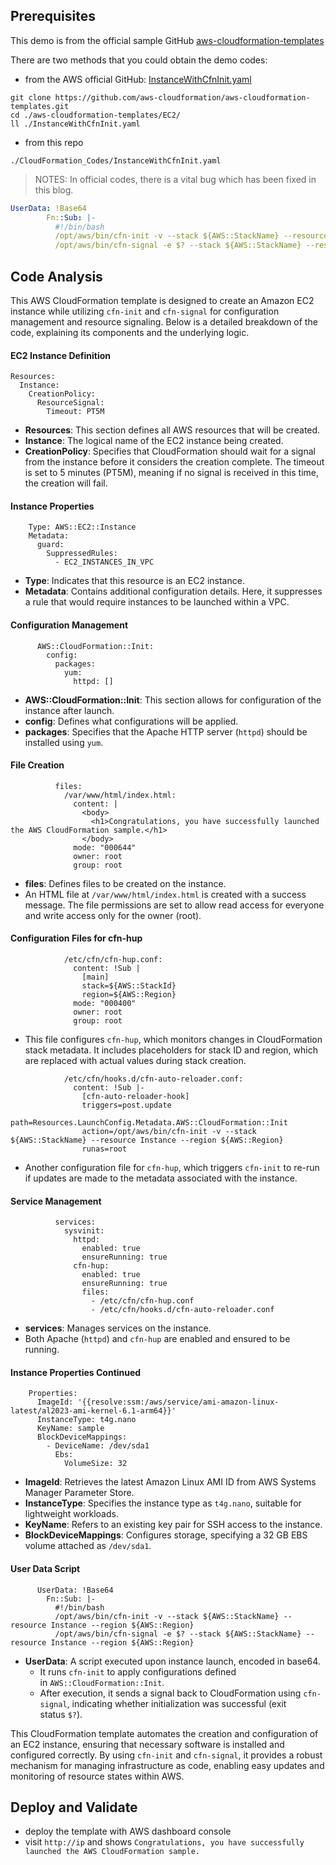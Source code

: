 ## Prerequisites

This demo is from the official sample GitHub [aws-cloudformation-templates](https://github.com/aws-cloudformation/aws-cloudformation-templates)

There are two methods that you could obtain the demo codes:
- from the AWS official GitHub: [InstanceWithCfnInit.yaml](https://github.com/aws-cloudformation/aws-cloudformation-templates/blob/main/EC2/InstanceWithCfnInit.yaml "InstanceWithCfnInit.yaml")
```
git clone https://github.com/aws-cloudformation/aws-cloudformation-templates.git
cd ./aws-cloudformation-templates/EC2/
ll ./InstanceWithCfnInit.yaml
```
- from this repo
```
./CloudFormation_Codes/InstanceWithCfnInit.yaml
```

>NOTES:
>In official codes, there is a vital bug which has been fixed in this blog.

```yaml
UserData: !Base64
        Fn::Sub: |-
          #!/bin/bash
          /opt/aws/bin/cfn-init -v --stack ${AWS::StackName} --resource Instance --region ${AWS::Region}
          /opt/aws/bin/cfn-signal -e $? --stack ${AWS::StackName} --resource Instance --region ${AWS::Region}
```


## Code Analysis

This AWS CloudFormation template is designed to create an Amazon EC2 instance while utilizing `cfn-init` and `cfn-signal` for configuration management and resource signaling. Below is a detailed breakdown of the code, explaining its components and the underlying logic.

#### EC2 Instance Definition
```
Resources:
  Instance:
    CreationPolicy:
      ResourceSignal:
        Timeout: PT5M
```
- **Resources**: This section defines all AWS resources that will be created.
- **Instance**: The logical name of the EC2 instance being created.
- **CreationPolicy**: Specifies that CloudFormation should wait for a signal from the instance before it considers the creation complete. The timeout is set to 5 minutes (PT5M), meaning if no signal is received in this time, the creation will fail.

#### Instance Properties
```
    Type: AWS::EC2::Instance
    Metadata:
      guard:
        SuppressedRules:
          - EC2_INSTANCES_IN_VPC

```
- **Type**: Indicates that this resource is an EC2 instance.
- **Metadata**: Contains additional configuration details. Here, it suppresses a rule that would require instances to be launched within a VPC.

#### Configuration Management
```
      AWS::CloudFormation::Init:
        config:
          packages:
            yum:
              httpd: []

```
- **AWS::CloudFormation::Init**: This section allows for configuration of the instance after launch.
- **config**: Defines what configurations will be applied.
- **packages**: Specifies that the Apache HTTP server (`httpd`) should be installed using `yum`.

#### File Creation
```
          files:
            /var/www/html/index.html:
              content: |
                <body>
                  <h1>Congratulations, you have successfully launched the AWS CloudFormation sample.</h1>
                </body>
              mode: "000644"
              owner: root
              group: root

```

- **files**: Defines files to be created on the instance.
- An HTML file at `/var/www/html/index.html` is created with a success message. The file permissions are set to allow read access for everyone and write access only for the owner (root).

#### Configuration Files for cfn-hup
```
            /etc/cfn/cfn-hup.conf:
              content: !Sub |
                [main]
                stack=${AWS::StackId}
                region=${AWS::Region}
              mode: "000400"
              owner: root
              group: root

```
- This file configures `cfn-hup`, which monitors changes in CloudFormation stack metadata. It includes placeholders for stack ID and region, which are replaced with actual values during stack creation.

```
            /etc/cfn/hooks.d/cfn-auto-reloader.conf:
              content: !Sub |-
                [cfn-auto-reloader-hook]
                triggers=post.update
                path=Resources.LaunchConfig.Metadata.AWS::CloudFormation::Init
                action=/opt/aws/bin/cfn-init -v --stack ${AWS::StackName} --resource Instance --region ${AWS::Region}
                runas=root

```
- Another configuration file for `cfn-hup`, which triggers `cfn-init` to re-run if updates are made to the metadata associated with the instance.

#### Service Management
```
          services:
            sysvinit:
              httpd:
                enabled: true
                ensureRunning: true
              cfn-hup:
                enabled: true
                ensureRunning: true
                files:
                  - /etc/cfn/cfn-hup.conf
                  - /etc/cfn/hooks.d/cfn-auto-reloader.conf

```

- **services**: Manages services on the instance.
- Both Apache (`httpd`) and `cfn-hup` are enabled and ensured to be running.

#### Instance Properties Continued
```
    Properties:
      ImageId: '{{resolve:ssm:/aws/service/ami-amazon-linux-latest/al2023-ami-kernel-6.1-arm64}}'
      InstanceType: t4g.nano
      KeyName: sample
      BlockDeviceMappings:
        - DeviceName: /dev/sda1
          Ebs:
            VolumeSize: 32

```
- **ImageId**: Retrieves the latest Amazon Linux AMI ID from AWS Systems Manager Parameter Store.
- **InstanceType**: Specifies the instance type as `t4g.nano`, suitable for lightweight workloads.
- **KeyName**: Refers to an existing key pair for SSH access to the instance.
- **BlockDeviceMappings**: Configures storage, specifying a 32 GB EBS volume attached as `/dev/sda1`.

#### User Data Script
```
      UserData: !Base64
        Fn::Sub: |-
          #!/bin/bash
          /opt/aws/bin/cfn-init -v --stack ${AWS::StackName} --resource Instance --region ${AWS::Region}
          /opt/aws/bin/cfn-signal -e $? --stack ${AWS::StackName} --resource Instance --region ${AWS::Region}

```
- **UserData**: A script executed upon instance launch, encoded in base64.
    - It runs `cfn-init` to apply configurations defined in `AWS::CloudFormation::Init`.
    - After execution, it sends a signal back to CloudFormation using `cfn-signal`, indicating whether initialization was successful (exit status `$?`).

This CloudFormation template automates the creation and configuration of an EC2 instance, ensuring that necessary software is installed and configured correctly. By using `cfn-init` and `cfn-signal`, it provides a robust mechanism for managing infrastructure as code, enabling easy updates and monitoring of resource states within AWS.

## Deploy and Validate

- deploy the template with AWS dashboard console
- visit `http://ip` and shows `Congratulations, you have successfully launched the AWS CloudFormation sample.`

